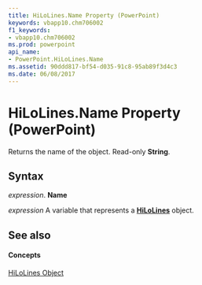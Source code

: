 ```yaml
---
title: HiLoLines.Name Property (PowerPoint)
keywords: vbapp10.chm706002
f1_keywords:
- vbapp10.chm706002
ms.prod: powerpoint
api_name:
- PowerPoint.HiLoLines.Name
ms.assetid: 90ddd817-bf54-d035-91c8-95ab89f3d4c3
ms.date: 06/08/2017
---
```



# HiLoLines.Name Property (PowerPoint)

Returns the name of the object. Read-only  **String**.


## Syntax

 _expression_. **Name**

 _expression_ A variable that represents a **[HiLoLines](hilolines-object-powerpoint.md)** object.


## See also


#### Concepts


[HiLoLines Object](hilolines-object-powerpoint.md)

